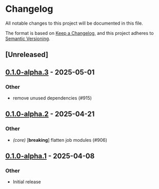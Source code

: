 # Changelog

All notable changes to this project will be documented in this file.

The format is based on [Keep a Changelog](https://keepachangelog.com/en/1.0.0/),
and this project adheres to [Semantic Versioning](https://semver.org/spec/v2.0.0.html).

## [Unreleased]

## [0.1.0-alpha.3](https://github.com/tangle-network/blueprint/compare/blueprint-macros-v0.1.0-alpha.2...blueprint-macros-v0.1.0-alpha.3) - 2025-05-01

### Other

- remove unused dependencies (#915)

## [0.1.0-alpha.2](https://github.com/tangle-network/blueprint/compare/blueprint-macros-v0.1.0-alpha.1...blueprint-macros-v0.1.0-alpha.2) - 2025-04-21

### Other

- *(core)* [**breaking**] flatten job modules (#906)

## [0.1.0-alpha.1](https://github.com/tangle-network/blueprint/releases/tag/blueprint-macros-v0.1.0-alpha.1) - 2025-04-08

### Other

- Initial release

